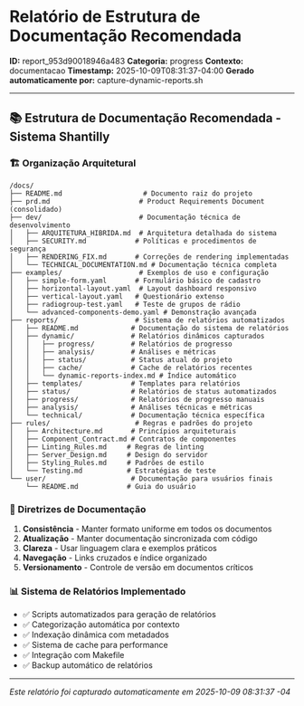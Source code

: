 # Relatório de Estrutura de Documentação Recomendada

**ID:** report_953d90018946a483
**Categoria:** progress
**Contexto:** documentacao
**Timestamp:** 2025-10-09T08:31:37-04:00
**Gerado automaticamente por:** capture-dynamic-reports.sh

---

## 📚 Estrutura de Documentação Recomendada - Sistema Shantilly

### 🏗️ Organização Arquitetural
```
/docs/
├── README.md                    # Documento raiz do projeto
├── prd.md                      # Product Requirements Document (consolidado)
├── dev/                        # Documentação técnica de desenvolvimento
│   ├── ARQUITETURA_HIBRIDA.md  # Arquitetura detalhada do sistema
│   ├── SECURITY.md            # Políticas e procedimentos de segurança
│   ├── RENDERING_FIX.md       # Correções de rendering implementadas
│   └── TECHNICAL_DOCUMENTATION.md # Documentação técnica completa
├── examples/                   # Exemplos de uso e configuração
│   ├── simple-form.yaml       # Formulário básico de cadastro
│   ├── horizontal-layout.yaml  # Layout dashboard responsivo
│   ├── vertical-layout.yaml   # Questionário extenso
│   ├── radiogroup-test.yaml   # Teste de grupos de rádio
│   └── advanced-components-demo.yaml # Demonstração avançada
├── reports/                   # Sistema de relatórios automatizados
│   ├── README.md             # Documentação do sistema de relatórios
│   ├── dynamic/              # Relatórios dinâmicos capturados
│   │   ├── progress/         # Relatórios de progresso
│   │   ├── analysis/         # Análises e métricas
│   │   ├── status/           # Status atual do projeto
│   │   ├── cache/            # Cache de relatórios recentes
│   │   └── dynamic-reports-index.md # Índice automático
│   ├── templates/            # Templates para relatórios
│   ├── status/               # Relatórios de status automatizados
│   ├── progress/             # Relatórios de progresso manuais
│   ├── analysis/             # Análises técnicas e métricas
│   └── technical/            # Documentação técnica específica
├── rules/                     # Regras e padrões do projeto
│   ├── Architecture.md       # Princípios arquiteturais
│   ├── Component_Contract.md # Contratos de componentes
│   ├── Linting_Rules.md     # Regras de linting
│   ├── Server_Design.md     # Design do servidor
│   ├── Styling_Rules.md     # Padrões de estilo
│   └── Testing.md           # Estratégias de teste
└── user/                     # Documentação para usuários finais
    └── README.md            # Guia do usuário
```

### 🎯 Diretrizes de Documentação
1. **Consistência** - Manter formato uniforme em todos os documentos
2. **Atualização** - Manter documentação sincronizada com código
3. **Clareza** - Usar linguagem clara e exemplos práticos
4. **Navegação** - Links cruzados e índice organizado
5. **Versionamento** - Controle de versão em documentos críticos

### 📊 Sistema de Relatórios Implementado
- ✅ Scripts automatizados para geração de relatórios
- ✅ Categorização automática por contexto
- ✅ Indexação dinâmica com metadados
- ✅ Sistema de cache para performance
- ✅ Integração com Makefile
- ✅ Backup automático de relatórios

---

*Este relatório foi capturado automaticamente em 2025-10-09 08:31:37 -04*
